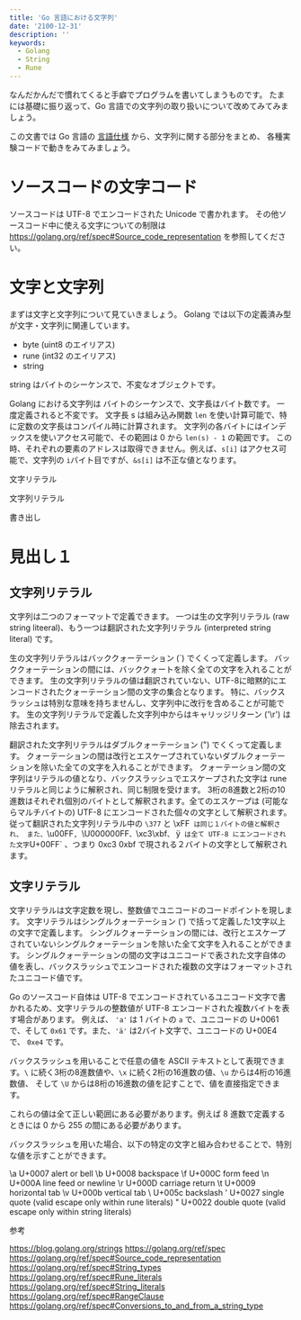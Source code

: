 ```yaml
---
title: 'Go 言語における文字列'
date: '2100-12-31'
description: ''
keywords:
  - Golang
  - String
  - Rune
---
```


なんだかんだで慣れてくると手癖でプログラムを書いてしまうものです。
たまには基礎に振り返って、Go 言語での文字列の取り扱いについて改めてみてみましょう。

この文書では Go 言語の [言語仕様](https://golang.org/ref/spec) から、文字列に関する部分をまとめ、
各種実験コードで動きをみてみましょう。

# ソースコードの文字コード

ソースコードは UTF-8 でエンコードされた Unicode で書かれます。
その他ソースコード中に使える文字についての制限は https://golang.org/ref/spec#Source_code_representation を参照してください。

# 文字と文字列

まずは文字と文字列について見ていきましょう。
Golang では以下の定義済み型が文字・文字列に関連しています。

* byte (uint8 のエイリアス)
* rune (int32 のエイリアス)
* string

string はバイトのシーケンスで、不変なオブジェクトです。

Golang における文字列は
バイトのシーケンスで、文字長はバイト数です。
一度定義されると不変です。
文字長 s は組み込み関数 `len` を使い計算可能で、特に定数の文字長はコンパイル時に計算されます。
文字列の各バイトにはインデックスを使いアクセス可能で、その範囲は 0 から `len(s) - 1` の範囲です。
この時、それぞれの要素のアドレスは取得できません。例えば、`s[i]` はアクセス可能で、文字列の `i`バイト目ですが、`&s[i]` は不正な値となります。


文字リテラル

文字列リテラル



書き出し

見出し１
====





## 文字列リテラル

文字列は二つのフォーマットで定義できます。
一つは生の文字列リテラル (raw string liteeral)、もう一つは翻訳された文字列リテラル (interpreted string literal) です。

生の文字列リテラルはバッククォーテーション (\`) でくくって定義します。
バッククォーテーションの間には、バッククォートを除く全ての文字を入れることができます。
生の文字列リテラルの値は翻訳されていない、UTF-8に暗黙的にエンコードされたクォーテーション間の文字の集合となります。
特に、バックスラッシュは特別な意味を持ちませんし、文字列中に改行を含めることが可能です。
生の文字列リテラルで定義した文字列中からはキャリッジリターン ('\r') は除去されます。

翻訳された文字列リテラルはダブルクォーテーション (\") でくくって定義します。
クォーテーションの間は改行とエスケープされていないダブルクォーテーションを除いた全ての文字を入れることができます。
クォーテーション間の文字列はリテラルの値となり、バックスラッシュでエスケープされた文字は rune リテラルと同じように解釈され、同じ制限を受けます。
3桁の8進数と2桁の10進数はそれぞれ個別のバイトとして解釈されます。全てのエスケープは (可能ならマルチバイトの) UTF-8 にエンコードされた個々の文字として解釈されます。
従って翻訳された文字列リテラル中の `\377` と \xFF` は同じ１バイトの値と解釈され、
また、`\u00FF`, `\U000000FF`、`\xc3\xbf`、` ÿ` は全て UTF-8 にエンコードされた文字`U+00FF` 、つまり 0xc3 0xbf で現される２バイトの文字として解釈されます。

## 文字リテラル

文字リテラルは文字定数を現し、整数値でユニコードのコードポイントを現します。
文字リテラルはシングルクォーテーション (\') で括って定義した1文字以上の文字で定義します。
シングルクォーテーションの間には、改行とエスケープされていないシングルクォーテーションを除いた全て文字を入れることができます。
シングルクォーテーションの間の文字はユニコードで表された文字自体の値を表し、バックスラッシュでエンコードされた複数の文字はフォーマットされたユニコード値です。

Go のソースコード自体は UTF-8 でエンコードされているユニコード文字で書かれるため、文字リテラルの整数値が UTF-8 エンコードされた複数バイトを表す場合があります。
例えば、 `'a'` は 1 バイトの `a` で、ユニコードの U+0061 で、そして `0x61` です。また、`'ä'` は2バイト文字で、ユニコードの U+00E4 で、 `0xe4` です。

バックスラッシュを用いることで任意の値を ASCII テキストとして表現できます。`\` に続く3桁の8進数値や、`\x` に続く2桁の16進数の値、`\u` からは4桁の16進数値、
そして `\U` からは8桁の16進数の値を記すことで、値を直接指定できます。

これらの値は全て正しい範囲にある必要があります。例えば 8 進数で定義するときには 0 から 255 の間にある必要があります。

バックスラッシュを用いた場合、以下の特定の文字と組み合わせることで、特別な値を示すことができます。

\a   U+0007 alert or bell
\b   U+0008 backspace
\f   U+000C form feed
\n   U+000A line feed or newline
\r   U+000D carriage return
\t   U+0009 horizontal tab
\v   U+000b vertical tab
\\   U+005c backslash
\'   U+0027 single quote  (valid escape only within rune literals)
\"   U+0022 double quote  (valid escape only within string literals)


参考

https://blog.golang.org/strings
https://golang.org/ref/spec
  https://golang.org/ref/spec#Source_code_representation
  https://golang.org/ref/spec#String_types
  https://golang.org/ref/spec#Rune_literals
  https://golang.org/ref/spec#String_literals
  https://golang.org/ref/spec#RangeClause
  https://golang.org/ref/spec#Conversions_to_and_from_a_string_type
